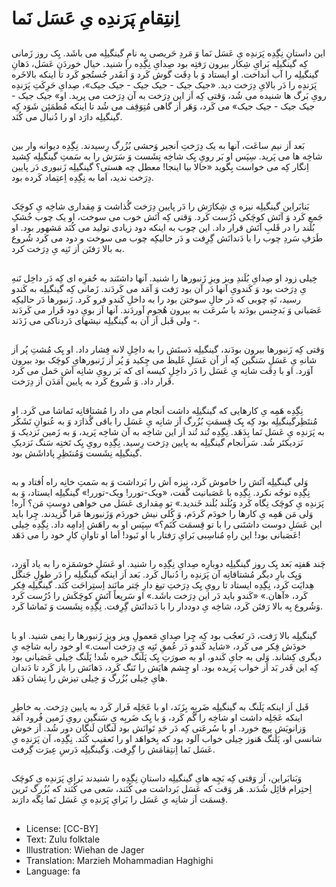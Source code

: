 # اِنتِقامِ پَرَندِه یِ عَسَل نَما

##
این داستانِ نِگِدِه پَرَندِه یِ عَسَل نَما وَ مَردِ حَریصی بِه نامِ گینگیلِه می باشَد. یِک روز زَمانی کِه گینگیلِه بَرایِ شِکار بیرون رَفتِه بود صِدایِ نِگِدِه را شنید. خیال خوردَنِ عَسَل، دَهانِ گینگیلِه را آب اَنداخت. او ایستاد وَ با دِقَت گوش کَرد وَ آنقَدر جُستُجو کَرد تا اینکه بالاخَره پَرَندِه را دَر بالایِ دِرَخت دید. «جیک جیک - جیک جیک - جیک جیک»، صِدایِ حَرِکَتِ پَرَندِه رویِ بَرگ ها شنیده می شُد، وَقتی کِه اَز این دِرَخت به آن دِرَخت می پرید. او» جیک جیک - جیک جیک - جیک جیک» می کَرد، وَهَر اَز گاهی مُتِوَقِف می شُد تا اینکه مُطمَئِن شَوَد کِه گینگیلِه دارَد او را دُنبال می کُنَد.

##
بَعد اَز نیم ساعَت، آنها به یک دِرَختِ اَنجیر وَحشی بُزُرگ رِسیدند. نِگِدِه دیوانه وار بین شاخِه ها می پَرید. سِپَس او بَر رویِ یِک شاخِه نِشَست وَ سَرَش را به سَمتِ گینگیلِه کِشید اِنگار کِه می خواست بِگوید «حالا بیا اینجا! معطل چه هستی؟ گینگیلِه زَنبوری دَر پایین دِرَخت ندید، اَما به نِگِدِه اِعتِماد کَرده بود.

##
بَنابَراین گینگیلِه نیزه یِ شِکارَش را دَر پایین دِرَخت گُذاشت وَ مِقداری شاخِه یِ کوچَک جَمع کَرد وَ آتَش کوچَکی دُرُست کَرد. وَقتی کِه آتَش خوب می سوخت، او یک چوب خُشکِ بُلَند را در قَلبِ آتَش قرار داد. این چوب به اینکه دود زیادی تولید می کُنَد مَشهور بود. او طَرَفِ سَردِ چوب را با دَندانَش گِرِفت و دَر حالیکِه چوب می سوخت و دود می کَرد شُروع به بالا رَفتَن اَز تَنِه یِ دِرَخت کرد.

##
خِیلی زود او صِدایِ بُلَندِ ویز ویزِ زَنبورها را شنید. آنها داشتَند به حُفرِه ای کِه دَر داخِل تَنهِ یِ دِرَخت بود وَ کَندویِ آنها دَر آن بود رَفت وَ آمَد می کَردَند. زَمانی کِه گینگیلِه به کَندو رسید، تَهِ چوبی که دَر حالِ سوختن بود را به داخلِ کَندو فرو کَرد. زَنبورها دَر حالیکِه عَصَبانی وَ بَدجِنس بودَند با سُرعَت به بیرون هُجوم آوردَند. آنها اَز بویِ دود فَرار می کَردَند - ولی قَبل اَز آن به گینگیلِه نیشهای دَردناکی می زَدَند.

##
وَقتی کِه زَنبورها بیرون بودَند، گینگیلِه دَستَش را به داخِلِ لانه فِشار داد. او یِک مُشتِ پُر اَز شانهِ یِ عَسَلِ سَنگین کِه اَز آن عَسَلِ غَلیظ می چِکید وَ پُر اَز زَنبورهایِ کوچَک بود بیرون آوَرد. او با دِقَت شانِه یِ عَسَل را دَر داخِلِ کیسه ای که بَر رویِ شانِه اَش حَمل می کَرد قَرار داد. وَ شُروع کَرد به پایین آمَدَن اَز دِرَخت.

##
نِگِدِه هَمِه یِ کارهایی که گینگیلِه داشت اَنجام می داد را مُشتاقانِه تَماشا می کَرد. او مُنتَظِرگینگیلِه بود کِه یِک قِسمَتِ بُزُرگ اَز شانِه یِ عَسَل را باقی گُذارَد وَ به عُنوانِ تَشَکُر به پَرَندِه یِ عَسَل نَما بِدَهَد. نِگِدِه تُند تُند اَز این شاخِه به آن شاخِه پَرید، وَ به زَمین نَزدیک وَ نَزدیکتَر شُد. سَراَنجام گینگیلِه به پایین دِرَخت رِسید. نِگِدِه رویِ یِک تَختِه سَنگ نَزدیکِ گینگیلِه نِشَست وَمُنتَظِرِ پاداشَش بود.

##
وَلی گینگیلِه آتَش را خاموش کَرد، نیزه اَش را بَرداشت وَ به سَمتِ خانِه راه اُفتاد و به نِگِدِه توجُه نکرد. نِگِدِه با عَصَبانیت گُفت، «ویک-تورر! ویک-تورر!» گینگیلِه ایستاد، وَ به پَرَندِه یِ کوچَک نِگاه کَرد وَبُلَند بُلَند خَندید.» تو مِقداری عَسَل می خواهی دوستِ مَن؟ آره! وَلی مَن هَمِه یِ کارها را خودَم کَردَم، وَ کُلی نیش خوردَم وَزَنبورها مَرا گَزیدند. چِرا باید این عَسَلِ دوست داشتَنی را با تو قِسمَت کُنَم؟» سِپَس او به راهَش اِدامِه داد. نِگِدِه خِیلی عَصَبانی بود! این راهِ مُناسِبی بَرایِ رَفتار با او نَبود! اَما او تاوانِ کارِ خود را می دَهَد!

##
چَند هَفتِه بَعد یِک روز گینگیلِه دوبارِه صِدایِ نِگِدِه را شنید. او عَسَلِ خوشمَزِه را به یاد آوَرد، وَیِک بارِ دیگر مُشتاقانِه آن پَرَندِه را دُنبال کَرد. بَعد اَز اینکه گینگیلِه را دَر طولِ جَنگَل هِدایَت کَرد، نِگِدِه ایستاد تا رویِ یِک دِرَختِ تیغ دارِ چَتر مانَند اِستِراحَت کُنَد. گینگیلِه فِکر کَرد، «آهان.» «کَندو باید دَر این دِرَخت باشَد.» او سَریعاً آتَشِ کوچَکَش را دُرُست کَرد وَشُروع بِه بالا رَفتَن کَرد، شاخِه یِ دوددار را با دَندانَش گِرِفت. نِگِدِه نِشَست وَ تَماشا کَرد.

##
گینگیلِه بالا رَفت، دَر تَعجُب بود کِه چِرا صِدایِ مَعمولِ ویز ویزِ زَنبورها را نِمی شنید. او با خودَش فِکر می کَرد، «شاید کَندو دَر عُمقِ تَنِه یِ دِرَخت اَست.» او خود رابه شاخِه یِ دیگری کِشاند. وَلی به جایِ کَندو، او به صورَتِ یِک پَلَنگ خیره شُد! پَلَنگ خِیلی عَصَبانی بود کِه این قَدر بَد اَز خواب پَریده بود. او چِشم هایَش را تَنگ کَرد، دَهانَش را باز کَرد تا دَندان هایِ خِیلی بُزُرگ وَ خِیلی تیزش را نِشان دَهَد.

##
قَبل اَز اینکه پَلَنگ به گینگیلِه ضَربِه بِزَنَد، او با عَجَلِه فَرار کَرد به پایین دِرَخت. به خاطِرِ اینکه عَجَلِه داشت او شاخِه را گُم کَرد، وَ با یِک ضَربِه یِ سَنگین رویِ زَمین فُرود آمَد وَزانویَش پیچ خورد. او با سُرعَتی کِه دَر حَدِ تَوانَش بود لَنگان لَنگان دور شُد. اَز خوش شانسی او، پَلَنگ هَنوز خِیلی خواب آلود بود که بِخواهَد او را تَعقیب کُنَد. نِگِدِه، آن پَرَندِه یِ عَسَل نَما اِنتِقامَش را گِرِفت. وَگینگیلِه دَرسِ عِبرَت گِرفت.

##
وَبَنابَراین، اَز وَقتی کِه بَچِه هایِ گینگیلِه داستانِ نِگِدِه را شنیدند بَرایِ پَرَندِه یِ کوچَک اِحتِرام قائِل شُدَند. هَر وَقت که عَسَل بَرداشت می کُنَند، سَعی می کُنَند که بُزُرگ تَرین قِسمَت اَز شانِه یِ عَسَل را بَرایِ پَرَندِه یِ عَسَل نَما نِگَه دارَند.

##
* License: [CC-BY]
* Text: Zulu folktale
* Illustration: Wiehan de Jager
* Translation: Marzieh Mohammadian Haghighi
* Language: fa
